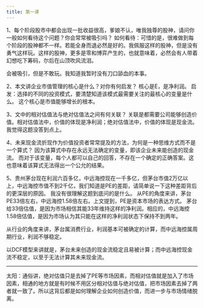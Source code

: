 ```yaml
---
title: 第一课
---
```


1、每个阶段股市中都会出现一批收益很高，爹娘不认，唯我独尊的股神，请问你一般如何看待这个问题？你会常常被吸引吗？
如何看待：可惜的是，很难做到每个阶段的股神都不一样。若能全身而退必然是好的。我佩服这样的股神，但是没有勇气这样玩。这样的股神，更多是零和博弈产生的，也就意味着，必然会有人带着幻想吃下筹码，尔后在山顶吹风流泪。

会被吸引，但是不敢玩。我知道我暂时没有刀口舔血的本事。

2、本文讲企业市值管理的核心是什么？对你有何启发？
核心是E，是净利润。
启发：选择的不同的投资模式，要清楚知道该模式最需要关注的最核心的变量是什么。
这个核心是市值能够增长的根本。

3、文中的相对估值法与绝对估值法之间有何关联？
关联是都需要公司能够创造价值。相对估值法中，价值的体现是净利润；绝对估值法中，价值的体现是现金流。我觉得这题没答到点上。

4、未来现金流折现作为价值投资者常常提及的方法，为何是一种思维方式而不是一个算式？
因为该算式中存在永远无法确定的变量，即该企业未来能创造的现金流。
而对于该变量，每个人都可以自己的回答，不存在一个确定的正确答案。这也意味着该算式无法得出一个公允的结果。

5、贵州茅台现在利润六百多亿，中远海控现在一千多亿，但茅台市值2万亿以上，中远海控市值不到2千亿，我们知道是PE的差距，请简单说一下这种差距背后的更深层的原因。
我没有很理解这题到底问的是什么。
从PE的角度来讲，茅台PE33倍左右，中远海控1.58倍左右。上文提到，PE是资本市场的表达方式。
茅台给33倍估值，是因为市场相信其能33年维持这样的净利润。相应的，中远海控1.58倍估值，是因为市场认为其只能在这样的净利润状态下保持不到两年。

从行业的角度来讲，茅台属消费行业，利润基本可被确定的计算，而中远海控属周期行业，利润不够稳定。

以DCF模型来讲就是，茅台未来创造的现金流稳定且易被计算；而中远海控现金流不稳定，以至于无法计算其未来现金流。

---

太阳：通俗讲，绝对估值只是去掉了PE等市场因素，而相对估值就是加入了市场因素，相通的地方就是有时候不用区分相对估值与绝对估值，把市场因素去掉了两者就一致了。所以这背后都是如何理解企业如何创造价值，而进一步与市场情绪脱离。